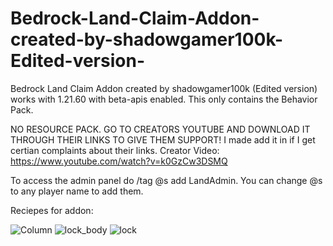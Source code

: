 # Bedrock-Land-Claim-Addon-created-by-shadowgamer100k-Edited-version-
Bedrock Land Claim Addon created by shadowgamer100k (Edited version) works with 1.21.60 with beta-apis enabled.
This only contains the Behavior Pack. 

NO RESOURCE PACK. GO TO CREATORS YOUTUBE AND DOWNLOAD IT THROUGH THEIR LINKS TO GIVE THEM SUPPORT!
I made add it in if I get certian complaints about their links.
Creator Video: https://www.youtube.com/watch?v=k0GzCw3DSMQ

To access the admin panel do /tag @s add LandAdmin.
You can change @s to any player name to add them.

Reciepes for addon:

![Column](https://github.com/user-attachments/assets/72baf912-39b7-4758-b5c4-f10923a342b4)
![lock_body](https://github.com/user-attachments/assets/509e2e62-43df-419b-a02c-912c56d7d76f)
![lock](https://github.com/user-attachments/assets/575eafac-7581-4ad6-8da9-c530d464c073)
